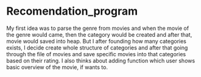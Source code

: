 # Recomendation_program
My first idea was to parse the genre from movies and when the movie of the genre would came, then 
the category would be created and after that, movie would saved into heap.
But I after founding how many categories exists, I decide create whole structure of categories
and after that going through the file of movies and save specific movies into that categories based on
their rating.
I also thinks about adding function which user shows basic overview of the movie, if wants to.